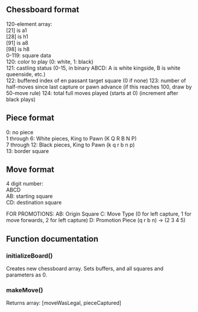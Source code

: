 ## Chessboard format
120-element array:  
[21] is a1  
[28] is h1  
[91] is a8  
[98] is h8  
0-119: square data  
120: color to play (0: white, 1: black)  
121: castling status (0-15, in binary ABCD: A is white kingside, B is white queenside, etc.)  
122: buffered index of en passant target square (0 if none)
123: number of half-moves since last capture or pawn advance (if this reaches 100, draw by 50-move rule)
124: total full moves played (starts at 0) (increment after black plays)

## Piece format
0: no piece  
1 through 6: White pieces, King to Pawn (K Q R B N P)  
7 through 12: Black pieces, King to Pawn (k q r b n p)  
13: border square  

## Move format
4 digit number:  
ABCD  
AB: starting square  
CD: destination square

FOR PROMOTIONS:
AB: Origin Square
C: Move Type (0 for left capture, 1 for move forwards, 2 for left capture)
D: Promotion Piece (q r b n) -> (2 3 4 5)

## Function documentation

### initializeBoard()

Creates new chessboard array. Sets buffers, and all squares and parameters as 0.

### makeMove()

Returns array: [moveWasLegal, pieceCaptured]